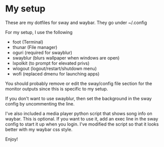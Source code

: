# My setup

These are my dotfiles for sway and waybar.  They go under ~/.config

For my setup, I use the following
- foot (Terminal)
- thunar (File manager)
- oguri (required for swayblur)
- swayblur (blurs wallpaper when windows are open)
- lxpolkit (to prompt for elevated privs)
- wlogout (logout/restart/shutdown menu)
- wofi (replaced dmenu for launching apps)

You should probably remove or edit the sway/config file section for the monitor outputs since this is specific to my setup.

If you don't want to use swayblur, then set the background in the sway config by uncommenting the line.

I've also included a media player python script that shows song info on waybar. This is optional. If you want to use it, add an exec line in the sway config to start it up when you login.  I've modified the script so that it looks better with my waybar css style.

Enjoy!
